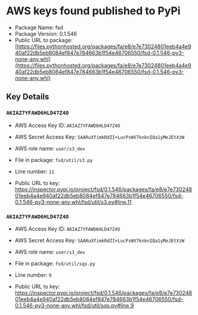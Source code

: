 # AWS keys found published to PyPi

* Package Name: fsd
* Package Version: 0.1.546
* Public URL to package: [https://files.pythonhosted.org/packages/fa/e8/e7e73024801eeb4a4e940af22db5eb8084ef847e784663b1f54e46706550/fsd-0.1.546-py3-none-any.whl](https://files.pythonhosted.org/packages/fa/e8/e7e73024801eeb4a4e940af22db5eb8084ef847e784663b1f54e46706550/fsd-0.1.546-py3-none-any.whl)

## Key Details

### `AKIAZ7YFAWD6HLD47Z4O`

* AWS Access Key ID: `AKIAZ7YFAWD6HLD47Z4O`
* AWS Secret Access Key: `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` 
* AWS role name: `user/s3_dev`
* File in package: `fsd/util/s3.py`
* Line number: `11`

* Public URL to key: https://inspector.pypi.io/project/fsd/0.1.546/packages/fa/e8/e7e73024801eeb4a4e940af22db5eb8084ef847e784663b1f54e46706550/fsd-0.1.546-py3-none-any.whl/fsd/util/s3.py#line.11



### `AKIAZ7YFAWD6HLD47Z4O`

* AWS Access Key ID: `AKIAZ7YFAWD6HLD47Z4O`
* AWS Secret Access Key: `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` 
* AWS role name: `user/s3_dev`
* File in package: `fsd/util/sqs.py`
* Line number: `9`

* Public URL to key: https://inspector.pypi.io/project/fsd/0.1.546/packages/fa/e8/e7e73024801eeb4a4e940af22db5eb8084ef847e784663b1f54e46706550/fsd-0.1.546-py3-none-any.whl/fsd/util/sqs.py#line.9


